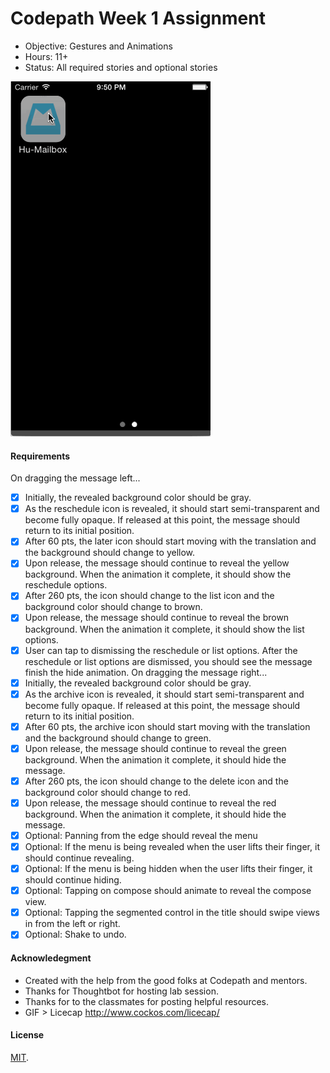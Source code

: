 # Codepath Week 1 Assignment

- Objective: Gestures and Animations
- Hours: 11+
- Status: All required stories and optional stories

![GIF Walkthrough](/assets/hu-mailbox-overview.gif)


#### Requirements

On dragging the message left...
* [x] Initially, the revealed background color should be gray.
* [x] As the reschedule icon is revealed, it should start semi-transparent and become fully opaque. If released at this point, the message should return to its initial position.
* [x] After 60 pts, the later icon should start moving with the translation and the background should change to yellow.
* [x] Upon release, the message should continue to reveal the yellow background. When the animation it complete, it should show the reschedule options.
* [x] After 260 pts, the icon should change to the list icon and the background color should change to brown.
* [x] Upon release, the message should continue to reveal the brown background. When the animation it complete, it should show the list options.
* [x] User can tap to dismissing the reschedule or list options. After the reschedule or list options are dismissed, you should see the message finish the hide animation.
On dragging the message right...
* [x] Initially, the revealed background color should be gray.
* [x] As the archive icon is revealed, it should start semi-transparent and become fully opaque. If released at this point, the message should return to its initial position.
* [x] After 60 pts, the archive icon should start moving with the translation and the background should change to green.
* [x] Upon release, the message should continue to reveal the green background. When the animation it complete, it should hide the message.
* [x] After 260 pts, the icon should change to the delete icon and the background color should change to red.
* [x] Upon release, the message should continue to reveal the red background. When the animation it complete, it should hide the message.
* [x] Optional: Panning from the edge should reveal the menu
* [x] Optional: If the menu is being revealed when the user lifts their finger, it should continue revealing.
* [x] Optional: If the menu is being hidden when the user lifts their finger, it should continue hiding.
* [x] Optional: Tapping on compose should animate to reveal the compose view.
* [x] Optional: Tapping the segmented control in the title should swipe views in from the left or right.
* [x] Optional: Shake to undo.

#### Acknowledegment
- Created with the help from the good folks at Codepath and mentors. 
- Thanks for Thoughtbot for hosting lab session.
- Thanks for to the classmates for posting helpful resources.
- GIF > Licecap http://www.cockos.com/licecap/

#### License
[MIT](./LICENSE).
